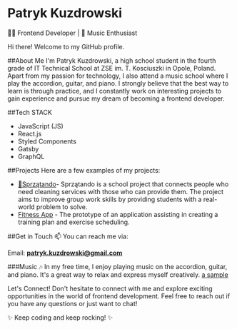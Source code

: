 # Patryk Kuzdrowski
👨‍💻 Frontend Developer | 🎵 Music Enthusiast

Hi there! Welcome to my GitHub profile.

##About Me
I'm Patryk Kuzdrowski, a high school student in the fourth grade of IT Technical School at ZSE im. T. Kosciuszki in Opole, Poland. Apart from my passion for technology, I also attend a music school where I play the accordion, guitar, and piano. I strongly believe that the best way to learn is through practice, and I constantly work on interesting projects to gain experience and pursue my dream of becoming a frontend developer.

##Tech STACK
 - JavaScript (JS)
 - React.js
 - Styled Components
 - Gatsby
 - GraphQL

##Projects
Here are a few examples of my projects:

- [🧹Sprzątando](https://github.com/loudsheep/sprzatando)- Sprzątando is a school project that connects people who need cleaning services with those who can provide them. The project aims to improve group work skills by providing students with a real-world problem to solve.
- [Fitness App](https://github.com/Kuzdra24/fitness-app) - The prototype of an application assisting in creating a training plan and exercise scheduling.

##Get in Touch
📫 You can reach me via:

Email: **patryk.kuzdrowski@gmail.com**

###Music
🎶 In my free time, I enjoy playing music on the accordion, guitar, and piano. It's a great way to relax and express myself creatively. [a sample](https://www.youtube.com/watch?v=gF5LwZ37jaI)

Let's Connect!
Don't hesitate to connect with me and explore exciting opportunities in the world of frontend development. Feel free to reach out if you have any questions or just want to chat!

✨ Keep coding and keep rocking! ✨
